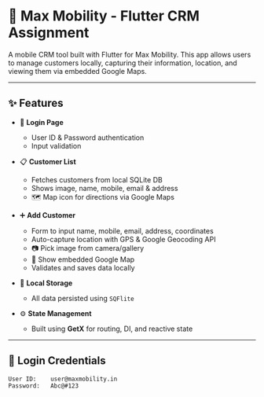 # 📱 Max Mobility - Flutter CRM Assignment

A mobile CRM tool built with Flutter for Max Mobility. This app allows users to manage customers locally, capturing their information, location, and viewing them via embedded Google Maps.

---

## ✨ Features

- 🔐 **Login Page**
  - User ID & Password authentication
  - Input validation

- 📋 **Customer List**
  - Fetches customers from local SQLite DB
  - Shows image, name, mobile, email & address
  - 🗺️ Map icon for directions via Google Maps

- ➕ **Add Customer**
  - Form to input name, mobile, email, address, coordinates
  - Auto-capture location with GPS & Google Geocoding API
  - 📷 Pick image from camera/gallery
  - 📌 Show embedded Google Map
  - Validates and saves data locally

- 💾 **Local Storage**
  - All data persisted using `SQFlite`

- ⚙️ **State Management**
  - Built using **GetX** for routing, DI, and reactive state

---

## 🔑 Login Credentials

```plaintext
User ID:    user@maxmobility.in  
Password:   Abc@#123
